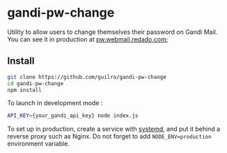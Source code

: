 # gandi-pw-change
Utility to allow users to change themselves their password on Gandi Mail. You can see it in production at [pw.webmail.redado.com](pw.webmail.redado.com);

## Install

```bash
git clone https://github.com/guilro/gandi-pw-change
cd gandi-pw-change
npm install
```

To launch in development mode :
```bash
API_KEY={your_gandi_api_key} node index.js
```

To set up in production, create a service with [systemd](https://rocketeer.be/articles/deploying-node-js-with-systemd/), and put it behind a reverse proxy such as Nginx. Do not forget to add `NODE_ENV=production` environment variable.
